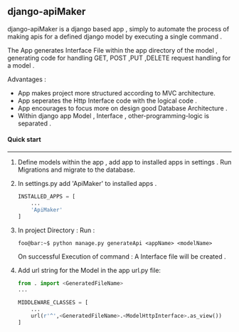 ## django-apiMaker

django-apiMaker is a django based app , simply to automate the process of making apis for a defined django
model by executing a single command .

The App generates Interface File within the app directory of the model , generating code for handling 
GET, POST ,PUT ,DELETE request handling for a model .

Advantages :
 * App makes project more structured according to MVC architecture.
 * App seperates the Http Interface code with the logical code .
 * App encourages to focus more on design good Database Architecture .
 * Within django app Model , Interface , other-programming-logic is separated .

#### Quick start
-----------
1. Define models within the app , add app to installed apps in settings . 
   Run Migrations and migrate to the database.

2. In settings.py add 'ApiMaker' to installed apps .

    ```python
    INSTALLED_APPS = [
        ...
        'ApiMaker'
    ]
    ```

2. In project Directory :
    Run : 

    ```console
    foo@bar:~$ python manage.py generateApi <appName> <modelName>

    ```

    On successful Execution of command : A Interface file will be created .

3. Add url string for the Model in the app url.py file:
	
	```python
    from . import <GeneratedFileName>
    ...

    MIDDLEWARE_CLASSES = [
        ...
        url(r'^',<GeneratedFileName>.<ModelHttpInterface>.as_view())
    ]
    ```
